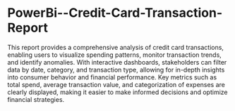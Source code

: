 # PowerBi--Credit-Card-Transaction-Report

This report provides a comprehensive analysis of credit card transactions, enabling users to visualize spending patterns, monitor transaction trends, and identify anomalies. With interactive dashboards, stakeholders can filter data by date, category, and transaction type, allowing for in-depth insights into consumer behavior and financial performance. Key metrics such as total spend, average transaction value, and categorization of expenses are clearly displayed, making it easier to make informed decisions and optimize financial strategies.
